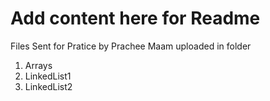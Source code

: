 # Add content here for Readme

Files Sent for Pratice by Prachee Maam uploaded in folder
1. Arrays
2. LinkedList1
3. LinkedList2
